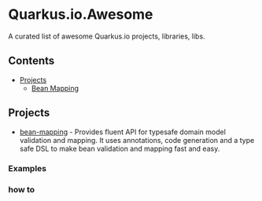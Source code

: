 # Quarkus.io.Awesome
A curated list of awesome Quarkus.io projects, libraries, libs.
 

## Contents

- [Projects](#projects)
  - [Bean Mapping](#bean-mapping)


## Projects

- [bean-mapping](https://github.com/doov-io/doov) - Provides fluent API for typesafe domain model validation and mapping. It uses annotations, code generation and a type safe DSL to make bean validation and mapping fast and easy.


### Examples

### how to

